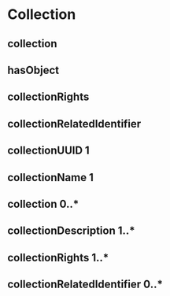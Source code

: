 # Collection




## collection 


## hasObject 


## collectionRights 


## collectionRelatedIdentifier 


## collectionUUID 1 


## collectionName 1 


## collection 0..* 


## collectionDescription 1..* 


## collectionRights 1..* 


## collectionRelatedIdentifier 0..* 




